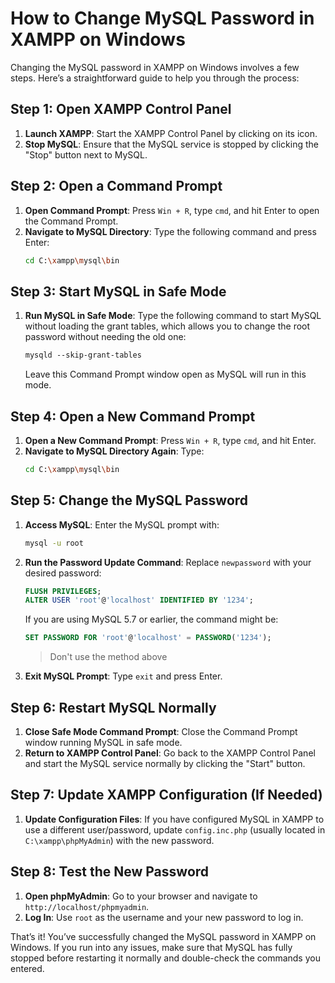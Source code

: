 # How to Change MySQL Password in XAMPP on Windows

Changing the MySQL password in XAMPP on Windows involves a few steps. Here’s a straightforward guide to help you through the process:

## Step 1: Open XAMPP Control Panel

1. **Launch XAMPP**: Start the XAMPP Control Panel by clicking on its icon.
2. **Stop MySQL**: Ensure that the MySQL service is stopped by clicking the "Stop" button next to MySQL.

## Step 2: Open a Command Prompt

1. **Open Command Prompt**: Press `Win + R`, type `cmd`, and hit Enter to open the Command Prompt.
2. **Navigate to MySQL Directory**: Type the following command and press Enter:
    ```bash
    cd C:\xampp\mysql\bin
    ```

## Step 3: Start MySQL in Safe Mode

1. **Run MySQL in Safe Mode**: Type the following command to start MySQL without loading the grant tables, which allows you to change the root password without needing the old one:
    ```css
    mysqld --skip-grant-tables
    ```
   Leave this Command Prompt window open as MySQL will run in this mode.

## Step 4: Open a New Command Prompt

1. **Open a New Command Prompt**: Press `Win + R`, type `cmd`, and hit Enter.
2. **Navigate to MySQL Directory Again**: Type:
    ```bash
    cd C:\xampp\mysql\bin
    ```

## Step 5: Change the MySQL Password

1. **Access MySQL**: Enter the MySQL prompt with:
    ```bash
    mysql -u root
    ```
2. **Run the Password Update Command**: Replace `newpassword` with your desired password:
    ```sql
    FLUSH PRIVILEGES;
    ALTER USER 'root'@'localhost' IDENTIFIED BY '1234';
    ```
    If you are using MySQL 5.7 or earlier, the command might be:
    ```sql
    SET PASSWORD FOR 'root'@'localhost' = PASSWORD('1234');
    ```
    > Don't use the method above
3. **Exit MySQL Prompt**: Type `exit` and press Enter.

## Step 6: Restart MySQL Normally

1. **Close Safe Mode Command Prompt**: Close the Command Prompt window running MySQL in safe mode.
2. **Return to XAMPP Control Panel**: Go back to the XAMPP Control Panel and start the MySQL service normally by clicking the "Start" button.

## Step 7: Update XAMPP Configuration (If Needed)

1. **Update Configuration Files**: If you have configured MySQL in XAMPP to use a different user/password, update `config.inc.php` (usually located in `C:\xampp\phpMyAdmin`) with the new password.

## Step 8: Test the New Password

1. **Open phpMyAdmin**: Go to your browser and navigate to `http://localhost/phpmyadmin`.
2. **Log In**: Use `root` as the username and your new password to log in.

That’s it! You’ve successfully changed the MySQL password in XAMPP on Windows. If you run into any issues, make sure that MySQL has fully stopped before restarting it normally and double-check the commands you entered.
